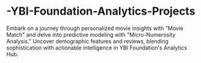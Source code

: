 # -YBI-Foundation-Analytics-Projects
Embark on a journey through personalized movie insights with "Movie Match" and delve into predictive modeling with "Micro-Numerosity Analysis." Uncover demographic features and reviews, blending sophistication with actionable intelligence in YBI Foundation's Analytics Hub.
